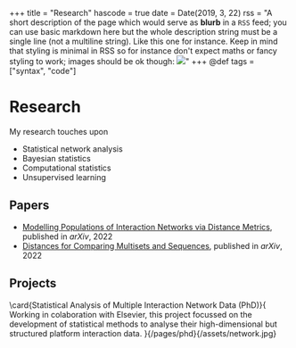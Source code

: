 +++
title = "Research"
hascode = true
date = Date(2019, 3, 22)
rss = "A short description of the page which would serve as **blurb** in a `RSS` feed; you can use basic markdown here but the whole description string must be a single line (not a multiline string). Like this one for instance. Keep in mind that styling is minimal in RSS so for instance don't expect maths or fancy styling to work; images should be ok though: ![](https://upload.wikimedia.org/wikipedia/en/3/32/Rick_and_Morty_opening_credits.jpeg)"
+++
@def tags = ["syntax", "code"]

# Research

My research touches upon
* Statistical network analysis 
* Bayesian statistics
* Computational statistics
* Unsupervised learning

## Papers

* [Modelling Populations of Interaction Networks via Distance Metrics](https://arxiv.org/abs/2206.09995), published in *arXiv*, 2022
* [Distances for Comparing Multisets and Sequences](https://arxiv.org/abs/2206.08858), published in *arXiv*, 2022


## Projects

\card{Statistical Analysis of Multiple Interaction Network Data (PhD)}{
    Working in colaboration with Elsevier, this project focussed on the development of statistical methods to analyse their high-dimensional but structured platform interaction data.
}{/pages/phd}{/assets/network.jpg}

